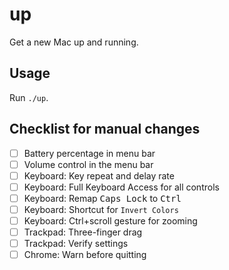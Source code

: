 # up

Get a new Mac up and running.

## Usage

Run `./up`.

## Checklist for manual changes

- [ ] Battery percentage in menu bar
- [ ] Volume control in the menu bar
- [ ] Keyboard: Key repeat and delay rate
- [ ] Keyboard: Full Keyboard Access for all controls
- [ ] Keyboard: Remap <kbd>Caps Lock</kbd> to <kbd>Ctrl</kbd>
- [ ] Keyboard: Shortcut for `Invert Colors`
- [ ] Keyboard: Ctrl+scroll gesture for zooming
- [ ] Trackpad: Three-finger drag
- [ ] Trackpad: Verify settings
- [ ] Chrome: Warn before quitting
